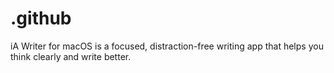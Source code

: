# .github
iA Writer for macOS is a focused, distraction-free writing app that helps you think clearly and write better.
